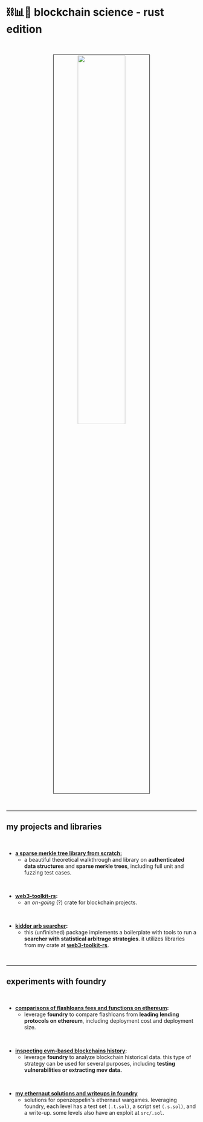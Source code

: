 # ⛓📊🦀 blockchain science - rust edition


<br>

<p align="center">
<img src="https://github.com/go-outside-labs/blockchain-science-rs/assets/138340846/b0c64f91-f46d-4502-9c7f-2aac5dcd73e4" width="50%" align="center" style="padding:1px;border:1px solid black;"/>
 </p>

<br>


---


## my projects and libraries



<br>

* **[a sparse merkle tree library from scratch:](sparse-merkle-tree)**
  * a beautiful theoretical walkthrough and library on **authenticated data structures** and **sparse merkle trees**, including full unit and fuzzing test cases.

<br>


* **[web3-toolkit-rs](https://github.com/go-outside-labs/web3-toolkit-rs):**
  - an *on-going* (?) crate for blockchain projects.

<br>


* **[kiddor arb searcher](kiddor-searcher-bot):**
  * this (unfinished) package implements a boilerplate with tools to run a **searcher with statistical arbitrage strategies**. it utilizes libraries from my crate at **[web3-toolkit-rs](https://github.com/go-outside-labs/web3-toolkit-rs)**.




<br>

---

## experiments with foundry

<br>

* **[comparisons of flashloans fees and functions on ethereum](foundry-flashloans):**
  * leverage **foundry** to compare flashloans from **leading lending protocols on ethereum**, including deployment cost and deployment size. 

<br>

* **[inspecting evm-based blockchains history](foundry-historical):**
  * leverage **foundry** to analyze blockchain historical data. this type of strategy can be used for several purposes, including **testing vulnerabilities or extracting mev data.**

<br>

* **[my ethernaut solutions and writeups in foundry](https://github.com/go-outside-labs/ethernaut-foundry-writeups-sol)**
  * solutions for openzeppelin's ethernaut wargames. leveraging foundry, each level has a test set `(.t.sol)`, a script set `(.s.sol)`, and a write-up. some levels also have an exploit at `src/.sol`.



<br>

